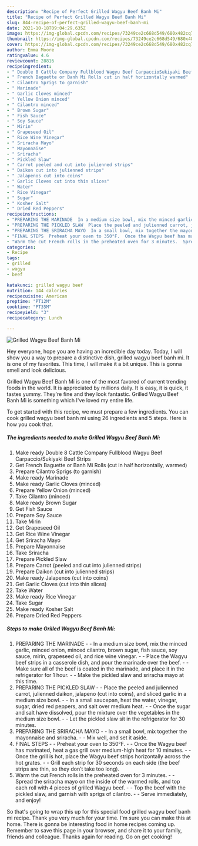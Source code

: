 ```yaml
---
description: "Recipe of Perfect Grilled Wagyu Beef Banh Mi"
title: "Recipe of Perfect Grilled Wagyu Beef Banh Mi"
slug: 844-recipe-of-perfect-grilled-wagyu-beef-banh-mi
date: 2021-10-18T09:04:29.635Z
image: https://img-global.cpcdn.com/recipes/73249ce2c668d549/680x482cq70/grilled-wagyu-beef-banh-mi-recipe-main-photo.jpg
thumbnail: https://img-global.cpcdn.com/recipes/73249ce2c668d549/680x482cq70/grilled-wagyu-beef-banh-mi-recipe-main-photo.jpg
cover: https://img-global.cpcdn.com/recipes/73249ce2c668d549/680x482cq70/grilled-wagyu-beef-banh-mi-recipe-main-photo.jpg
author: Emma Moore
ratingvalue: 4.6
reviewcount: 28816
recipeingredient:
- " Double 8 Cattle Company Fullblood Wagyu Beef CarpaccioSukiyaki Beef Strips"
- " French Baguette or Banh Mi Rolls cut in half horizontally warmed"
- " Cilantro Sprigs to garnish"
- " Marinade"
- " Garlic Cloves minced"
- " Yellow Onion minced"
- " Cilantro minced"
- " Brown Sugar"
- " Fish Sauce"
- " Soy Sauce"
- " Mirin"
- " Grapeseed Oil"
- " Rice Wine Vinegar"
- " Sriracha Mayo"
- " Mayonnaise"
- " Sriracha"
- " Pickled Slaw"
- " Carrot peeled and cut into julienned strips"
- " Daikon cut into julienned strips"
- " Jalapenos cut into coins"
- " Garlic Cloves cut into thin slices"
- " Water"
- " Rice Vinegar"
- " Sugar"
- " Kosher Salt"
- " Dried Red Peppers"
recipeinstructions:
- "PREPARING THE MARINADE  In a medium size bowl, mix the minced garlic, minced onion, minced cilantro, brown sugar, fish sauce, soy sauce, mirin, grapeseed oil, and rice wine vinegar.  Place the Wagyu beef strips in a casserole dish, and pour the marinade over the beef.  Make sure all of the beef is coated in the marinade, and place it in the refrigerator for 1 hour.  Make the pickled slaw and sriracha mayo at this time."
- "PREPARING THE PICKLED SLAW  Place the peeled and julienned carrot, julienned daikon, jalapeno (cut into coins), and sliced garlic in a medium size bowl.  In a small saucepan, heat the water, vinegar, sugar, dried red peppers, and salt over medium heat.  Once the sugar and salt have dissolved, pour the mixture over the vegetables in the medium size bowl.  Let the pickled slaw sit in the refrigerator for 30 minutes."
- "PREPARING THE SRIRACHA MAYO  In a small bowl, mix together the mayonnaise and sriracha.  Mix well, and set it aside."
- "FINAL STEPS  Preheat your oven to 350°F.  Once the Wagyu beef has marinated, heat a gas grill over medium-high heat for 10 minutes.  Once the grill is hot, place the Wagyu beef strips horizontally across the hot grates.  Grill each strip for 30 seconds on each side (the beef strips are thin, so they don’t take too long)."
- "Warm the cut French rolls in the preheated oven for 3 minutes.  Spread the sriracha mayo on the inside of the warmed rolls, and top each roll with 4 pieces of grilled Wagyu beef.  Top the beef with the pickled slaw, and garnish with sprigs of cilantro.  Serve immediately, and enjoy!"
categories:
- Recipe
tags:
- grilled
- wagyu
- beef

katakunci: grilled wagyu beef 
nutrition: 144 calories
recipecuisine: American
preptime: "PT12M"
cooktime: "PT35M"
recipeyield: "3"
recipecategory: Lunch

---
```



![Grilled Wagyu Beef Banh Mi](https://img-global.cpcdn.com/recipes/73249ce2c668d549/680x482cq70/grilled-wagyu-beef-banh-mi-recipe-main-photo.jpg)

Hey everyone, hope you are having an incredible day today. Today, I will show you a way to prepare a distinctive dish, grilled wagyu beef banh mi. It is one of my favorites. This time, I will make it a bit unique. This is gonna smell and look delicious.

Grilled Wagyu Beef Banh Mi is one of the most favored of current trending foods in the world. It is appreciated by millions daily. It is easy, it is quick, it tastes yummy. They're fine and they look fantastic. Grilled Wagyu Beef Banh Mi is something which I've loved my entire life.




To get started with this recipe, we must prepare a few ingredients. You can cook grilled wagyu beef banh mi using 26 ingredients and 5 steps. Here is how you cook that.

<!--inarticleads1-->

##### The ingredients needed to make Grilled Wagyu Beef Banh Mi:

1. Make ready  Double 8 Cattle Company Fullblood Wagyu Beef Carpaccio/Sukiyaki Beef Strips
1. Get  French Baguette or Banh Mi Rolls (cut in half horizontally, warmed)
1. Prepare  Cilantro Sprigs (to garnish)
1. Make ready  Marinade
1. Make ready  Garlic Cloves (minced)
1. Prepare  Yellow Onion (minced)
1. Take  Cilantro (minced)
1. Make ready  Brown Sugar
1. Get  Fish Sauce
1. Prepare  Soy Sauce
1. Take  Mirin
1. Get  Grapeseed Oil
1. Get  Rice Wine Vinegar
1. Get  Sriracha Mayo
1. Prepare  Mayonnaise
1. Take  Sriracha
1. Prepare  Pickled Slaw
1. Prepare  Carrot (peeled and cut into julienned strips)
1. Prepare  Daikon (cut into julienned strips)
1. Make ready  Jalapenos (cut into coins)
1. Get  Garlic Cloves (cut into thin slices)
1. Take  Water
1. Make ready  Rice Vinegar
1. Take  Sugar
1. Make ready  Kosher Salt
1. Prepare  Dried Red Peppers




<!--inarticleads2-->

##### Steps to make Grilled Wagyu Beef Banh Mi:

1. PREPARING THE MARINADE -  - In a medium size bowl, mix the minced garlic, minced onion, minced cilantro, brown sugar, fish sauce, soy sauce, mirin, grapeseed oil, and rice wine vinegar. -  - Place the Wagyu beef strips in a casserole dish, and pour the marinade over the beef. -  - Make sure all of the beef is coated in the marinade, and place it in the refrigerator for 1 hour. -  - Make the pickled slaw and sriracha mayo at this time.
1. PREPARING THE PICKLED SLAW -  - Place the peeled and julienned carrot, julienned daikon, jalapeno (cut into coins), and sliced garlic in a medium size bowl. -  - In a small saucepan, heat the water, vinegar, sugar, dried red peppers, and salt over medium heat. -  - Once the sugar and salt have dissolved, pour the mixture over the vegetables in the medium size bowl. -  - Let the pickled slaw sit in the refrigerator for 30 minutes.
1. PREPARING THE SRIRACHA MAYO -  - In a small bowl, mix together the mayonnaise and sriracha. -  - Mix well, and set it aside.
1. FINAL STEPS -  - Preheat your oven to 350°F. -  - Once the Wagyu beef has marinated, heat a gas grill over medium-high heat for 10 minutes. -  - Once the grill is hot, place the Wagyu beef strips horizontally across the hot grates. -  - Grill each strip for 30 seconds on each side (the beef strips are thin, so they don’t take too long).
1. Warm the cut French rolls in the preheated oven for 3 minutes. -  - Spread the sriracha mayo on the inside of the warmed rolls, and top each roll with 4 pieces of grilled Wagyu beef. -  - Top the beef with the pickled slaw, and garnish with sprigs of cilantro. -  - Serve immediately, and enjoy!




So that's going to wrap this up for this special food grilled wagyu beef banh mi recipe. Thank you very much for your time. I'm sure you can make this at home. There is gonna be interesting food in home recipes coming up. Remember to save this page in your browser, and share it to your family, friends and colleague. Thanks again for reading. Go on get cooking!

